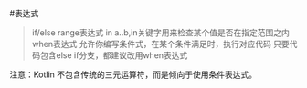 #表达式
>if/else
>range表达式
 in a..b,in关键字用来检查某个值是否在指定范围之内
>when表达式
 允许你编写条件式，在某个条件满足时，执行对应代码
 只要代码包含else if分支，都建议改用when表达式

注意：Kotlin 不包含传统的三元运算符，而是倾向于使用条件表达式。